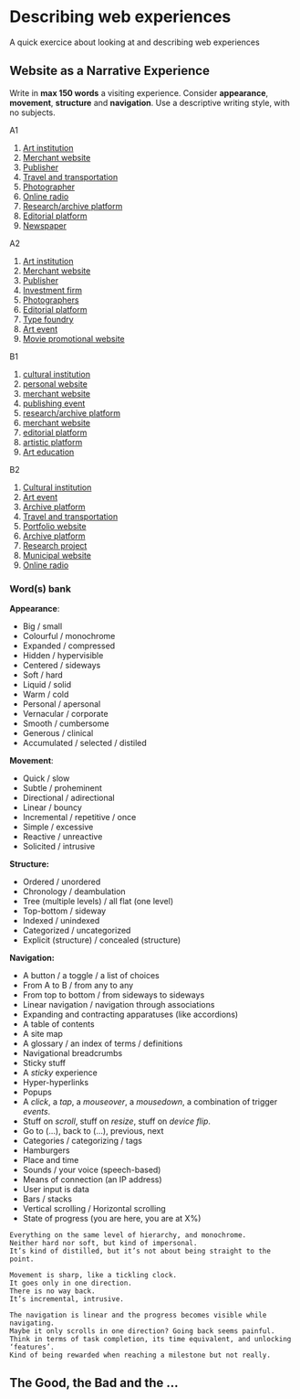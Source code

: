 # Describing web experiences

A quick exercice about looking at and describing web experiences

## Website as a Narrative Experience

Write in **max 150 words** a visiting experience. Consider **appearance**, **movement**, **structure** and **navigation**. Use a descriptive writing style, with no subjects.

A1 

1. [Art institution](https://www.kunstinstituutmelly.nl/)
2. [Merchant website](https://www.marktplaats.nl)
3. [Publisher](https://after8books.com)
4. [Travel and transportation](https://www.transavia.com/en-EU/home/)
5. [Photographer](http://vytautaskumza.com)
6. [Online radio](http://radio.garden)
7. [Research/archive platform](https://biblio-graph.org)
8. [Editorial platform](https://worldonawire.net/)
9. [Newspaper](https://www.dailymail.co.uk/)

A2

1. [Art institution](https://mcachicago.org/)
2. [Merchant website](https://www.arngren.net)
3. [Publisher](https://www.sternberg-press.com)
4. [Investment firm](https://www.berkshirehathaway.com)
5. [Photographers](http://blommers-schumm.com)
6. [Editorial platform](http://schemasofuncertainty.com)
7. [Type foundry](https://abcdinamo.com)
8. [Art event](https://2122.schauspielhaus.ch/en/)
9. [Movie promotional website](https://www.spacejam.com/1996/)

B1

1. [cultural institution](http://www.sexyland.world/)
2. [personal website](http://users.wfu.edu/ecarlson/index.html)
3. [merchant website](https://www.lingscars.com)
4. [publishing event](https://www.itsabook.de/)
5. [research/archive platform](https://theotherinterface.hetnieuweinstituut.nl)
6. [merchant website](https://migle-editions.com/)
7. [editorial platform](https://yctm.e-flux.com/)
8. [artistic platform](https://www.documenta14.de/en/plain/)
9. [Art education](https://www.rijksakademie.nl)

B2

1. [Cultural institution](https://www.poetryproject.org)
2. [Art event](https://2018.transmediale.de)
3. [Archive platform](https://wordsonfashionwebsites.com)
4. [Travel and transportation](https://www.nightjet.com/en/)
5. [Portfolio website](https://janniswichmann.com/de)
6. [Archive platform](https://www.glazespectrum.com)
7. [Research project](http://info.cern.ch)
8. [Municipal website](https://www.denhaag.nl/en.htm)
9. [Online radio](https://www.nts.live)

### Word(s) bank

**Appearance**:

- Big / small
- Colourful / monochrome
- Expanded / compressed
- Hidden / hypervisible
- Centered / sideways
- Soft / hard
- Liquid / solid
- Warm / cold
- Personal / apersonal
- Vernacular / corporate
- Smooth / cumbersome
- Generous / clinical
- Accumulated / selected / distiled

**Movement**:

- Quick / slow
- Subtle / proheminent
- Directional / adirectional
- Linear / bouncy
- Incremental / repetitive / once
- Simple / excessive
- Reactive / unreactive
- Solicited / intrusive

**Structure:**

- Ordered / unordered
- Chronology / deambulation
- Tree (multiple levels) / all flat (one level)
- Top-bottom / sideway
- Indexed / unindexed
- Categorized / uncategorized
- Explicit (structure) / concealed (structure)

**Navigation:**

- A button / a toggle / a list of choices
- From A to B / from any to any
- From top to bottom / from sideways to sideways
- Linear navigation / navigation through associations
- Expanding and contracting apparatuses (like accordions)
- A table of contents
- A site map
- A glossary / an index of terms / definitions
- Navigational breadcrumbs
- Sticky stuff
- A *sticky* experience
- Hyper-hyperlinks
- Popups
- A *click*, a *tap*, a *mouseover*, a *mousedown*, a combination of trigger *events*.
- Stuff on *scroll*, stuff on *resize*, stuff on *device flip*.
- Go to (...), back to (...), previous, next
- Categories / categorizing / tags
- Hamburgers
- Place and time
- Sounds / your voice (speech-based)
- Means of connection (an IP address)
- User input is data
- Bars / stacks
- Vertical scrolling / Horizontal scrolling
- State of progress (you are here, you are at X%)

```
Everything on the same level of hierarchy, and monochrome.
Neither hard nor soft, but kind of impersonal. 
It’s kind of distilled, but it’s not about being straight to the point. 

Movement is sharp, like a tickling clock. 
It goes only in one direction. 
There is no way back. 
It’s incremental, intrusive.

The navigation is linear and the progress becomes visible while navigating.
Maybe it only scrolls in one direction? Going back seems painful.
Think in terms of task completion, its time equivalent, and unlocking ‘features’. 
Kind of being rewarded when reaching a milestone but not really.
```


## The Good, the Bad and the ...





